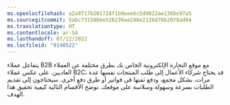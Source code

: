 ```yaml
---
ms.openlocfilehash: a2a9717b201728f1b9eee6c5d9022ae136be97a5
ms.sourcegitcommit: 5abc7315866e526226ae246e2126d76b2078ad04
ms.translationtype: HT
ms.contentlocale: ar-SA
ms.lasthandoff: 07/12/2022
ms.locfileid: "9140522"
---
```

يتفاعل عملاء B2B مع موقع التجارة الإلكترونية الخاص بك بطرق مختلفة عن العملاء العاديين. على عكس عملاء B2C، قد يحتاج شركاء الأعمال إلى طلب المنتجات نفسها عدة مرات، بشكل مجمع، ودفع ثمنها في فواتير أو طرق دفع أخرى. سيحتاجون إلى تقديم الطلبات بسرعة وسهولة وسلاسة على موقعك. توضح الأقسام التالية كيفية تحقيق هذا الهدف.
